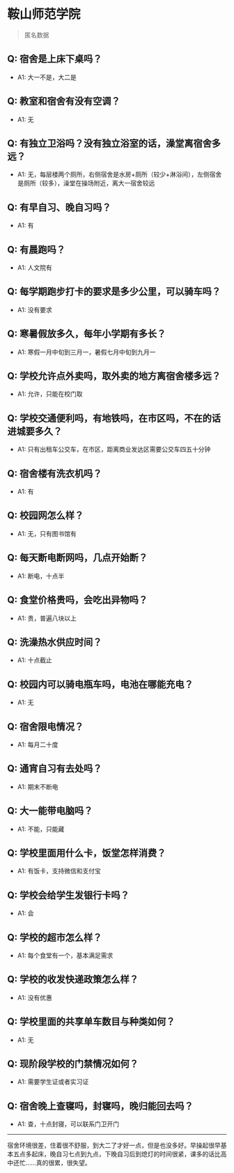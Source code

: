 # 鞍山师范学院
> 匿名数据
## Q: 宿舍是上床下桌吗？
- A1: 大一不是，大二是
## Q: 教室和宿舍有没有空调？
- A1: 无
## Q: 有独立卫浴吗？没有独立浴室的话，澡堂离宿舍多远？
- A1: 无，每层楼两个厕所，右侧宿舍是水房+厕所（较少+淋浴间），左侧宿舍是厕所（较多），澡堂在操场附近，离大一宿舍较远
## Q: 有早自习、晚自习吗？
- A1: 有
## Q: 有晨跑吗？
- A1: 人文院有
## Q: 每学期跑步打卡的要求是多少公里，可以骑车吗？
- A1: 没有要求
## Q: 寒暑假放多久，每年小学期有多长？
- A1: 寒假一月中旬到三月一，暑假七月中旬到九月一
## Q: 学校允许点外卖吗，取外卖的地方离宿舍楼多远？
- A1: 允许，只能在校门取
## Q: 学校交通便利吗，有地铁吗，在市区吗，不在的话进城要多久？
- A1: 只有出租车公交车，在市区，距离商业发达区需要公交车四五十分钟
## Q: 宿舍楼有洗衣机吗？
- A1: 有
## Q: 校园网怎么样？
- A1: 无，只有图书馆有
## Q: 每天断电断网吗，几点开始断？
- A1: 断电，十点半
## Q: 食堂价格贵吗，会吃出异物吗？
- A1: 贵，普遍八块以上
## Q: 洗澡热水供应时间？
- A1: 十点截止
## Q: 校园内可以骑电瓶车吗，电池在哪能充电？
- A1: 无
## Q: 宿舍限电情况？
- A1: 每月二十度
## Q: 通宵自习有去处吗？
- A1: 期末不断电
## Q: 大一能带电脑吗？
- A1: 不能，只能藏
## Q: 学校里面用什么卡，饭堂怎样消费？
- A1: 有饭卡，支持微信和支付宝
## Q: 学校会给学生发银行卡吗？
- A1: 会
## Q: 学校的超市怎么样？
- A1: 每个食堂有一个，基本满足需求
## Q: 学校的收发快递政策怎么样？
- A1: 没有优惠
## Q: 学校里面的共享单车数目与种类如何？
- A1: 无
## Q: 现阶段学校的门禁情况如何？
- A1: 需要学生证或者实习证
## Q: 宿舍晚上查寝吗，封寝吗，晚归能回去吗？
- A1: 查，十点封寝，可以联系门卫开门
***
宿舍环境很差，住着很不舒服，到大二了才好一点，但是也没多好。早操起很早基本五点多起床，晚自习七点到九点，下晚自习后到熄灯的时间很紧，课多的话比高中还忙……真的很累，很失望。